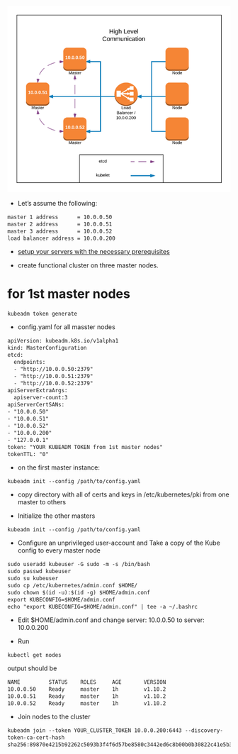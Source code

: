 ![alt text](https://raw.githubusercontent.com/prabhatpankaj/HA-kubernetes-master/master/ha-kubernetes.png)

* Let’s assume the following:
```
master 1 address      = 10.0.0.50
master 2 address      = 10.0.0.51
master 3 address      = 10.0.0.52
load balancer address = 10.0.0.200
```

* [setup your servers with the necessary prerequisites](https://kubernetes.io/docs/setup/independent/install-kubeadm/#before-you-begin)

* create functional cluster on three master nodes.

# for 1st master nodes
```
kubeadm token generate
```
* config.yaml for all masster nodes

```
apiVersion: kubeadm.k8s.io/v1alpha1
kind: MasterConfiguration
etcd:
  endpoints:
  - "http://10.0.0.50:2379"
  - "http://10.0.0.51:2379"
  - "http://10.0.0.52:2379"
apiServerExtraArgs:
  apiserver-count:3
apiServerCertSANs:
- "10.0.0.50"
- "10.0.0.51"
- "10.0.0.52"
- "10.0.0.200"
- "127.0.0.1"
token: "YOUR KUBEADM TOKEN from 1st master nodes"
tokenTTL: "0"

```
* on the first master instance:
```
kubeadm init --config /path/to/config.yaml
```
* copy directory with all of certs and keys in /etc/kubernetes/pki from one master to others 

* Initialize the other masters
```
kubeadm init --config /path/to/config.yaml
```
* Configure an unprivileged user-account and Take a copy of the Kube config to every master node 
```
sudo useradd kubeuser -G sudo -m -s /bin/bash
sudo passwd kubeuser
sudo su kubeuser
sudo cp /etc/kubernetes/admin.conf $HOME/
sudo chown $(id -u):$(id -g) $HOME/admin.conf
export KUBECONFIG=$HOME/admin.conf
echo "export KUBECONFIG=$HOME/admin.conf" | tee -a ~/.bashrc
```
* Edit $HOME/admin.conf and change server: 10.0.0.50 to server: 10.0.0.200

* Run
```
kubectl get nodes
```
output should be 
```
NAME         STATUS    ROLES     AGE       VERSION
10.0.0.50    Ready     master    1h        v1.10.2
10.0.0.51    Ready     master    1h        v1.10.2
10.0.0.52    Ready     master    1h        v1.10.2
```
* Join nodes to the cluster
```
kubeadm join --token YOUR_CLUSTER_TOKEN 10.0.0.200:6443 --discovery-token-ca-cert-hash sha256:89870e4215b92262c5093b3f4f6d57be8580c3442ed6c8b00b0b30822c41e5b3

```
